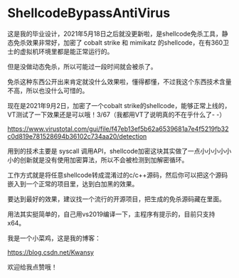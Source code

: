 # ShellcodeBypassAntiVirus

这是我的毕业设计，2021年5月18日之后就没更新啦，是shellcode免杀工具，静态免杀效果非常好，加密了 cobalt strike 和 mimikatz 的shellcode，在有360卫士的虚拟机环境里都是能正常运行的。

但是没做动态免杀，所以可能过一段时间就会被杀了。

免杀这种东西公开出来肯定就没什么效果啦，懂得都懂，不过我这个东西技术含量不高，所以也没什么可惜的。

现在是2021年9月2日，加密了一个cobalt strike的shellcode，能够正常上线的，VT测试了一下效果还是可以哦！3/67（我都用VT了说明真的不在乎什么了- -）

https://www.virustotal.com/gui/file/f47eb13ef5b62a6539681a7e4f5219fb32c0d819e781528694b36102c734aa20/detection

用到的技术主要是 syscall 调用API，shellcode加密这块其实做了一点小小小小小小的创新就是没有使用加密算法，所以不会被检测到加解密循环。

工作方式就是将任意shellcode转成混淆过的c/c++源码，然后你可以把这个源码嵌入到一个正常的项目里，达到白加黑的效果。

要达到最好的效果，建议找一个流行的开源项目，把生成的免杀源码藏在里面。

用法其实挺简单的，自己用vs2019编译一下，主程序有提示的，目前只支持x64。

我是一个小菜鸡，这是我的博客：

https://blog.csdn.net/Kwansy

欢迎给我点赞哦！
